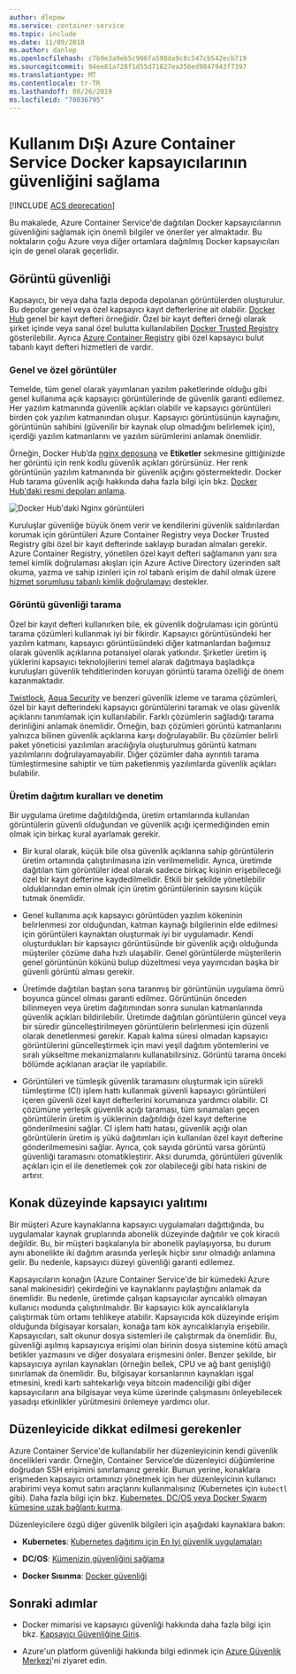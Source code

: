 ```yaml
---
author: dlepow
ms.service: container-service
ms.topic: include
ms.date: 11/09/2018
ms.author: danlep
ms.openlocfilehash: c7b9e3a9eb5c906fa598da9c8c547cb542ecb719
ms.sourcegitcommit: 94ee81a728f1d55d71827ea356ed9847943f7397
ms.translationtype: MT
ms.contentlocale: tr-TR
ms.lasthandoff: 08/26/2019
ms.locfileid: "70036795"
---
```

# <a name="deprecated-securing-docker-containers-in-azure-container-service"></a>Kullanım DıŞı Azure Container Service Docker kapsayıcılarının güvenliğini sağlama

[!INCLUDE [ACS deprecation](container-service-deprecation.md)]

Bu makalede, Azure Container Service'de dağıtılan Docker kapsayıcılarının güvenliğini sağlamak için önemli bilgiler ve öneriler yer almaktadır. Bu noktaların çoğu Azure veya diğer ortamlara dağıtılmış Docker kapsayıcıları için de genel olarak geçerlidir. 

## <a name="image-security"></a>Görüntü güvenliği

Kapsayıcı, bir veya daha fazla depoda depolanan görüntülerden oluşturulur. Bu depolar genel veya özel kapsayıcı kayıt defterlerine ait olabilir. [Docker Hub](https://hub.docker.com/) genel bir kayıt defteri örneğidir. Özel bir kayıt defteri örneği olarak şirket içinde veya sanal özel bulutta kullanılabilen [Docker Trusted Registry](https://docs.docker.com/datacenter/dtr/2.0/) gösterilebilir. Ayrıca [Azure Container Registry](../articles/container-registry/container-registry-intro.md) gibi özel kapsayıcı bulut tabanlı kayıt defteri hizmetleri de vardır.

### <a name="public-and-private-images"></a>Genel ve özel görüntüler
Temelde, tüm genel olarak yayımlanan yazılım paketlerinde olduğu gibi genel kullanıma açık kapsayıcı görüntülerinde de güvenlik garanti edilemez. Her yazılım katmanında güvenlik açıkları olabilir ve kapsayıcı görüntüleri birden çok yazılım katmanından oluşur. Kapsayıcı görüntüsünün kaynağını, görüntünün sahibini (güvenilir bir kaynak olup olmadığını belirlemek için), içerdiği yazılım katmanlarını ve yazılım sürümlerini anlamak önemlidir. 

Örneğin, Docker Hub’da [nginx deposuna](https://hub.docker.com/_/nginx/) ve **Etiketler** sekmesine gittiğinizde her görüntü için renk kodlu güvenlik açıkları görürsünüz. Her renk görüntünün yazılım katmanında bir güvenlik açığını göstermektedir. Docker Hub tarama güvenlik açığı hakkında daha fazla bilgi için bkz. [Docker Hub'daki resmi depoları anlama](https://blog.docker.com/2015/06/understanding-official-repos-docker-hub/).

![Docker Hub'daki Nginx görüntüleri](./media/container-service-security/docker-hub-nginx.png)

Kuruluşlar güvenliğe büyük önem verir ve kendilerini güvenlik saldırılardan korumak için görüntüleri Azure Container Registry veya Docker Trusted Registry gibi özel bir kayıt defterinde saklayıp buradan almaları gerekir. Azure Container Registry, yönetilen özel kayıt defteri sağlamanın yanı sıra temel kimlik doğrulaması akışları için Azure Active Directory üzerinden salt okuma, yazma ve sahip izinleri için rol tabanlı erişim de dahil olmak üzere [hizmet sorumlusu tabanlı kimlik doğrulamayı](../articles/container-registry/container-registry-authentication.md) destekler.

### <a name="image-security-scanning"></a>Görüntü güvenliği tarama

Özel bir kayıt defteri kullanırken bile, ek güvenlik doğrulaması için görüntü tarama çözümleri kullanmak iyi bir fikirdir. Kapsayıcı görüntüsündeki her yazılım katmanı, kapsayıcı görüntüsündeki diğer katmanlardan bağımsız olarak güvenlik açıklarına potansiyel olarak yatkındır. Şirketler üretim iş yüklerini kapsayıcı teknolojilerini temel alarak dağıtmaya başladıkça kuruluşları güvenlik tehditlerinden koruyan görüntü tarama özelliği de önem kazanmaktadır. 

[Twistlock](https://www.twistlock.com/2016/11/07/twistlock-supports-azure-container-registry), [Aqua Security](https://blog.aquasec.com/image-vulnerability-scanning-in-azure-container-registry) ve benzeri güvenlik izleme ve tarama çözümleri, özel bir kayıt defterindeki kapsayıcı görüntülerini taramak ve olası güvenlik açıklarını tanımlamak için kullanılabilir. Farklı çözümlerin sağladığı tarama derinliğini anlamak önemlidir. Örneğin, bazı çözümleri görüntü katmanlarını yalnızca bilinen güvenlik açıklarına karşı doğrulayabilir. Bu çözümler belirli paket yöneticisi yazılımları aracılığıyla oluşturulmuş görüntü katmanı yazılımlarını doğrulayamayabilir. Diğer çözümler daha ayrıntılı tarama tümleştirmesine sahiptir ve tüm paketlenmiş yazılımlarda güvenlik açıkları bulabilir.

### <a name="production-deployment-rules-and-audit"></a>Üretim dağıtım kuralları ve denetim
Bir uygulama üretime dağıtıldığında, üretim ortamlarında kullanılan görüntülerin güvenli olduğundan ve güvenlik açığı içermediğinden emin olmak için birkaç kural ayarlamak gerekir.

* Bir kural olarak, küçük bile olsa güvenlik açıklarına sahip görüntülerin üretim ortamında çalıştırılmasına izin verilmemelidir. Ayrıca, üretimde dağıtılan tüm görüntüler ideal olarak sadece birkaç kişinin erişebileceği özel bir kayıt defterine kaydedilmelidir. Etkili bir şekilde yönetilebilir olduklarından emin olmak için üretim görüntülerinin sayısını küçük tutmak önemlidir.

* Genel kullanıma açık kapsayıcı görüntüden yazılım kökeninin belirlenmesi zor olduğundan, katman kaynağı bilgilerinin elde edilmesi için görüntüleri kaynaktan oluşturmak iyi bir uygulamadır. Kendi oluşturdukları bir kapsayıcı görüntüsünde bir güvenlik açığı olduğunda müşteriler çözüme daha hızlı ulaşabilir. Genel görüntülerde müşterilerin genel görüntünün kökünü bulup düzeltmesi veya yayımcıdan başka bir güvenli görüntü alması gerekir.

* Üretimde dağıtılan baştan sona taranmış bir görüntünün uygulama ömrü boyunca güncel olması garanti edilmez. Görüntünün önceden bilinmeyen veya üretim dağıtımından sonra sunulan katmanlarında güvenlik açıkları bildirilebilir. Üretimde dağıtılan görüntülerin güncel veya bir süredir güncelleştirilmeyen görüntülerin belirlenmesi için düzenli olarak denetlenmesi gerekir. Kapalı kalma süresi olmadan kapsayıcı görüntülerini güncelleştirmek için mavi yeşil dağıtım yöntemlerini ve sıralı yükseltme mekanizmalarını kullanabilirsiniz. Görüntü tarama önceki bölümde açıklanan araçlar ile yapılabilir. 

* Görüntüleri ve tümleşik güvenlik taramasını oluşturmak için sürekli tümleştirme (CI) işlem hattı kullanmak güvenli kapsayıcı görüntüleri içeren güvenli özel kayıt defterlerini korumanıza yardımcı olabilir. CI çözümüne yerleşik güvenlik açığı taraması, tüm sınamaları geçen görüntülerin üretim iş yüklerinin dağıtıldığı özel kayıt defterine gönderilmesini sağlar. CI işlem hattı hatası, güvenlik açığı olan görüntülerin üretim iş yükü dağıtımları için kullanılan özel kayıt defterine gönderilmemesini sağlar. Ayrıca, çok sayıda görüntü varsa görüntü güvenliği taramasını otomatikleştirir. Aksi durumda, görüntüleri güvenlik açıkları için el ile denetlemek çok zor olabileceği gibi hata riskini de artırır.

## <a name="host-level-container-isolation"></a>Konak düzeyinde kapsayıcı yalıtımı
Bir müşteri Azure kaynaklarına kapsayıcı uygulamaları dağıttığında, bu uygulamalar kaynak gruplarında abonelik düzeyinde dağıtılır ve çok kiracılı değildir. Bu, bir müşteri başkalarıyla bir abonelik paylaşıyorsa, bu durum aynı abonelikte iki dağıtım arasında yerleşik hiçbir sınır olmadığı anlamına gelir. Bu nedenle, kapsayıcı düzeyi güvenliği garanti edilemez. 

Kapsayıcıların konağın (Azure Container Service'de bir kümedeki Azure sanal makinesidir) çekirdeğini ve kaynaklarını paylaştığını anlamak da önemlidir. Bu nedenle, üretimde çalışan kapsayıcılar ayrıcalıklı olmayan kullanıcı modunda çalıştırılmalıdır. Bir kapsayıcı kök ayrıcalıklarıyla çalıştırmak tüm ortamı tehlikeye atabilir. Kapsayıcıda kök düzeyinde erişim olduğunda bilgisayar korsaları, konağa tam kök ayrıcalıklarıyla erişebilir. Kapsayıcıları, salt okunur dosya sistemleri ile çalıştırmak da önemlidir. Bu, güvenliği aşılmış kapsayıcıya erişimi olan birinin dosya sistemine kötü amaçlı betikler yazmasını ve diğer dosyalara erişmesini önler. Benzer şekilde, bir kapsayıcıya ayrılan kaynakları (örneğin bellek, CPU ve ağ bant genişliği) sınırlamak da önemlidir. Bu, bilgisayar korsanlarının kaynakları işgal etmesini, kredi kartı sahtekarlığı veya bitcoin madenciliği gibi diğer kapsayıcıların ana bilgisayar veya küme üzerinde çalışmasını önleyebilecek yasadışı etkinlikler yürütmesini önlemeye yardımcı olur.

## <a name="orchestrator-considerations"></a>Düzenleyicide dikkat edilmesi gerekenler

Azure Container Service'de kullanılabilir her düzenleyicinin kendi güvenlik öncelikleri vardır. Örneğin, Container Service’de düzenleyici düğümlerine doğrudan SSH erişimini sınırlamanız gerekir. Bunun yerine, konaklara erişmeden kapsayıcı ortamınızı yönetmek için her düzenleyicinin kullanıcı arabirimi veya komut satırı araçlarını kullanmalısınız (Kubernetes için `kubectl` gibi). Daha fazla bilgi için bkz. [Kubernetes, DC/OS veya Docker Swarm kümesine uzak bağlantı kurma](../articles/container-service/kubernetes/container-service-connect.md).

Düzenleyicilere özgü diğer güvenlik bilgileri için aşağıdaki kaynaklara bakın:

* **Kubernetes**: [Kubernetes dağıtımı için En Iyi güvenlik uygulamaları](https://kubernetes.io/blog/2016/08/security-best-practices-kubernetes-deployment/)

* **DC/OS**: [Kümenizin güvenliğini sağlama](http://docs.mesosphere.com/1.12/administering-clusters/securing-your-cluster)

* **Docker Sısınma**: [Docker güvenliği](https://www.docker.com/docker-security)

## <a name="next-steps"></a>Sonraki adımlar

* Docker mimarisi ve kapsayıcı güvenliği hakkında daha fazla bilgi için bkz. [Kapsayıcı Güvenliğine Giriş](https://www.docker.com/sites/default/files/WP_IntrotoContainerSecurity_08.19.2016.pdf).

* Azure'un platform güvenliği hakkında bilgi edinmek için [Azure Güvenlik Merkezi](https://www.microsoft.com/en-us/trustcenter/cloudservices/azure)'ni ziyaret edin.
